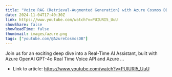 ```yaml
---
title: "Voice RAG (Retrieval-Augmented Generation) with Azure Cosmos DB - Ep. 102"
date: 2024-11-04T17:40:30Z
link: https://www.youtube.com/watch?v=PUIURI5_UuU
showShare: false
showReadTime: false
thumbnail: images/azure.png
tags: ["youtube.com/@AzureCosmosDB"]
---
```

Join us for an exciting deep dive into a Real-Time AI Assistant, built with Azure OpenAI GPT-4o Real Time Voice API and Azure ...

- Link to article: https://www.youtube.com/watch?v=PUIURI5_UuU